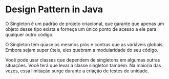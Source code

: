 # Design Pattern in Java

O Singleton é um padrão de projeto criacional, que garante que apenas um objeto desse tipo exista e
forneça um único ponto de acesso a ele para qualquer outro código.

O Singleton tem quase os mesmos prós e contras que as variáveis globais.
Embora sejam super úteis, eles quebram a modularidade do seu código.

Você pode usar classes que dependem de singletons em algumas outras situações.
Você terá que levar a classe singleton também. Na maioria das vezes,
essa limitação surge durante a criação de testes de unidade.
